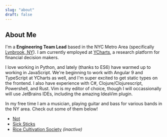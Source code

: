 ```yaml
---
slug: "about"
draft: false
---
```


## About Me
I'm a __Engineering Team Lead__ based in the NYC Metro Area (specifically [Lynbrook, NY](https://en.wikipedia.org/wiki/Lynbrook,_New_York)). I am currently employed at [YCharts](https://ycharts.com), a research platform for financial decision makers.

I love working in Python, and lately (thanks to ES6) have warmed up to working in JavaScript. We're beginning to work with Angular 9 and TypeScript at YCharts as well, and I'm super excited to get static types on the frontend. I also have experience with C#, Clojure/Clojurescript, Powershell, and Rust. Vim is my editor of choice, though I will occassionally will use JetBrains IDEs, including the amazing IdeaVim plugin.

In my free time I am a musician, playing guitar and bass for various bands in the NY area. Check out some of them below!

* [Not](https://notsounds.bandcamp.com/)
* [Sick Sticks](http://sicksticksband.com/)
* [Rice Cultivation Society](https://ricecultivationsociety.bandcamp.com/) _(inactive)_
